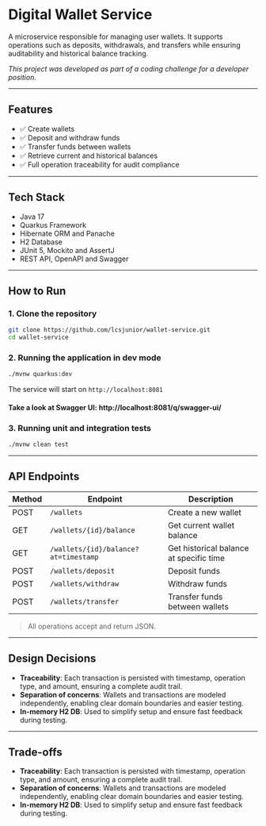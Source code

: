 # Digital Wallet Service

A microservice responsible for managing user wallets. It supports operations such as deposits, withdrawals, and transfers while ensuring auditability and historical balance tracking.

*This project was developed as part of a coding challenge for a developer position.*

---

## Features

- ✅ Create wallets
- ✅ Deposit and withdraw funds
- ✅ Transfer funds between wallets
- ✅ Retrieve current and historical balances
- ✅ Full operation traceability for audit compliance

---

## Tech Stack

- Java 17
- Quarkus Framework
- Hibernate ORM and Panache
- H2 Database
- JUnit 5, Mockito and AssertJ
- REST API, OpenAPI and Swagger

---

## How to Run

### 1. Clone the repository
```bash
git clone https://github.com/lcsjunior/wallet-service.git
cd wallet-service
```

### 2. Running the application in dev mode
```bash
./mvnw quarkus:dev
```

The service will start on `http://localhost:8081`

#### Take a look at Swagger UI: http://localhost:8081/q/swagger-ui/

### 3. Running unit and integration tests
```bash
./mvnw clean test
```

---

## API Endpoints

| Method | Endpoint                 | Description                       |
|--------|--------------------------|-----------------------------------|
| POST   | `/wallets`               | Create a new wallet               |
| GET    | `/wallets/{id}/balance`  | Get current wallet balance        |
| GET    | `/wallets/{id}/balance?at=timestamp` | Get historical balance at specific time |
| POST   | `/wallets/deposit`  | Deposit funds                     |
| POST   | `/wallets/withdraw` | Withdraw funds                    |
| POST   | `/wallets/transfer` | Transfer funds between wallets    |

> All operations accept and return JSON.

---

## Design Decisions

- **Traceability**: Each transaction is persisted with timestamp, operation type, and amount, ensuring a complete audit trail.
- **Separation of concerns**: Wallets and transactions are modeled independently, enabling clear domain boundaries and easier testing.
- **In-memory H2 DB**: Used to simplify setup and ensure fast feedback during testing.

---

## Trade-offs

- **Traceability**: Each transaction is persisted with timestamp, operation type, and amount, ensuring a complete audit trail.
- **Separation of concerns**: Wallets and transactions are modeled independently, enabling clear domain boundaries and easier testing.
- **In-memory H2 DB**: Used to simplify setup and ensure fast feedback during testing.

